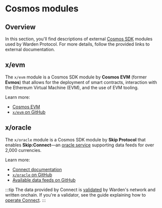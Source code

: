 ﻿---
sidebar_position: 4
---

# Cosmos modules

## Overview

In this section, you'll find descriptions of external [Cosmos SDK](https://docs.cosmos.network) modules used by Warden Protocol. For more details, follow the provided links to external documentation.

## x/evm

The `x/evm` module is a Cosmos SDK module by **Cosmos EVM** (former **Evmos**) that allows for the deployment of smart contracts, interaction with the Ethereum Virtual Machine (EVM), and the use of EVM tooling.

Learn more:

- [Cosmos EVM](https://evm.cosmos.network)
- [`x/evm` on GitHub](https://github.com/evmos/ethermint/tree/v0.22.0/x/evm)

## x/oracle

The `x/oracle` module is a Cosmos SDK module by **Skip Protocol** that enables **Skip:Connect**—an [oracle service](glossary#oracle-service) supporting data feeds for over 2,000 currencies.

Learn more:

- [Connect documentation](https://docs.skip.build/connect/introduction)
- [`x/oracle` on GitHub](https://github.com/warden-protocol/connect/tree/main/x/oracle)
- [Available data feeds on GitHub](https://github.com/warden-protocol/connect/blob/30bf58f5ad6dcf417a3747b7cfffdc637ae3c70f/cmd/constants/markets.go#L1615)

:::tip
The data provided by Connect is [validated](glossary#validator) by Warden's network and written onchain. If you're a validator, see the guide explaining how to [operate Connect](/operate-a-node/operate-skip-connect).
:::
